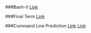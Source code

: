###Bash-it
[Link](https://github.com/Bash-it/bash-it)

###Final Term
[Link](http://finalterm.org/)

###Command Line Prediction
[Link](http://papersdb.cs.ualberta.ca/~papersdb/uploaded_files/712/paper_korvemaker00predicting.pdf)
[Link](http://www.eecs.harvard.edu/hube/publications/durant-predict.pdf)
